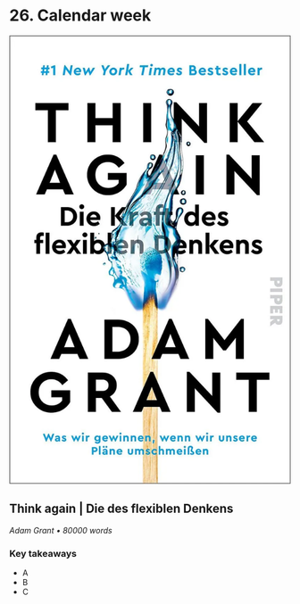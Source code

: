 # 26. Calendar week

![Think again | Die des flexiblen Denkens](../assets/covers/thinkAgain.webp)

## Think again | Die des flexiblen Denkens

<p class="text-gray-light">
    <em>Adam Grant • 80000 words</em>
</p>

<h3>Key takeaways</h3>

-   A
-   B
-   C
